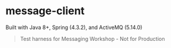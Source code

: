 message-client
=======================

Built with Java 8+, Spring (4.3.2), and ActiveMQ (5.14.0)

>Test harness for Messaging Workshop - Not for Production